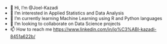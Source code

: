 - 👋 Hi, I’m @Joel-Kazadi
- 👀 I’m interested in Applied Statistics and Data Analysis
- 🌱 I’m currently learning Machine Learning using R and Python languages
- 💞️ I’m looking to collaborate on Data Science projects
- 📫 How to reach me https://www.linkedin.com/in/jo%C3%ABl-kazadi-8451a622b/

<!---
Joel-Kazadi/Joel-Kazadi is a ✨ special ✨ repository because its `README.md` (this file) appears on your GitHub profile.
You can click the Preview link to take a look at your changes.
--->
